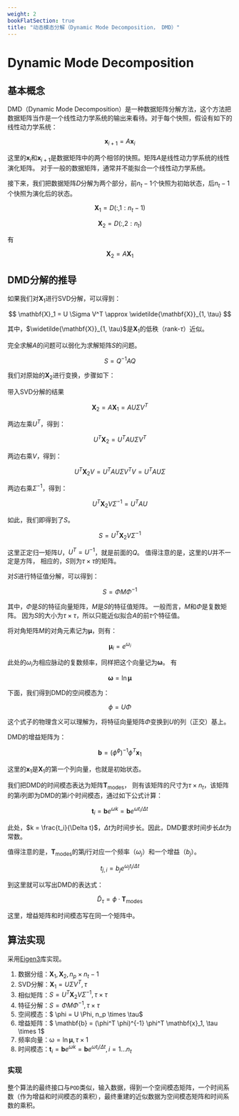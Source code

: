 ```yaml
---
weight: 2
bookFlatSection: true
title: "动态模态分解（Dynamic Mode Decomposition， DMD）"
---
```



# Dynamic Mode Decomposition

## 基本概念

DMD（Dynamic Mode Decomposition）是一种数据矩阵分解方法，这个方法把数据矩阵当作是一个线性动力学系统的输出来看待。对于每个快照，假设有如下的线性动力学系统：

$$
\mathbf{x}_{i+1} = A \mathbf{x}_i
$$

这里的$\mathbf{x}_i$和$\mathbf{x}_{i+1}$是数据矩阵中的两个相邻的快照。矩阵$A$是线性动力学系统的线性演化矩阵。
对于一般的数据矩阵，通常并不能拟合一个线性动力学系统。

接下来，我们把数据矩阵$D$分解为两个部分，前$n_t-1$个快照为初始状态，后$n_t-1$个快照为演化后的状态。

$$
\mathbf{X}_1 = D(:, 1:n_t-1)
$$

$$
\mathbf{X}_2 = D(:, 2:n_t)
$$

有

$$
\mathbf{X}_2 = A \mathbf{X}_1
$$

## DMD分解的推导

如果我们对$\mathbf{X}_1$进行SVD分解，可以得到：

$$
\mathbf{X}_1 = U \Sigma V^T \approx \widetilde{\mathbf{X}}_{1, \tau}
$$

其中，$\widetilde{\mathbf{X}}_{1, \tau}$是$\mathbf{X}_1$的低秩（rank-$\tau$）近似。

完全求解$A$的问题可以弱化为求解矩阵$S$的问题。

$$
S = Q^{-1} A Q
$$

我们对原始的$\mathbf{X}_2$进行变换，步骤如下：

带入SVD分解的结果

$$
\mathbf{X}_2 = A \mathbf{X}_1 = A U \Sigma V^T
$$

两边左乘$U^T$，得到：

$$
U^T \mathbf{X}_2 = U^T A U \Sigma V^T
$$

两边右乘$V$，得到：

$$
U^T \mathbf{X}_2 V = U^T A U \Sigma V^T V = U^T A U \Sigma
$$

两边右乘$\Sigma^{-1}$，得到：

$$
U^T \mathbf{X}_2 V \Sigma^{-1} = U^T A U
$$

如此，我们即得到了$S$。

$$
S = U^T \mathbf{X}_2 V \Sigma^{-1}
$$

这里正定归一矩阵$U$，$U^T = U^{-1}$，就是前面的$Q$。
值得注意的是，这里的$U$并不一定是方阵，
相应的，$S$则为$\tau \times \tau$的矩阵。

对$S$进行特征值分解，可以得到：

$$
S = \Phi M \Phi^{-1}
$$

其中，$\Phi$是$S$的特征向量矩阵，$M$是$S$的特征值矩阵。
一般而言，$M$和$\Phi$是复数矩阵。
因为$S$的大小为$\tau \times \tau$，所以只能近似拟合$A$的前$\tau$个特征值。

将对角矩阵$M$的对角元素记为$\mathbf{\mu}$，则有：

$$
\mathbf{\mu}_i = e^{\omega_i}
$$

此处的$\omega_i$为相应脉动的复数频率，同样把这个向量记为$\mathbf{\omega}$。
有

$$
\mathbf{\omega} = \ln \mathbf{\mu}
$$

下面，我们得到DMD的空间模态为：

$$
\phi = U \Phi
$$

这个式子的物理含义可以理解为，将特征向量矩阵$\Phi$变换到$U$的列（正交）基上。

DMD的增益矩阵为：

$$
\mathbf{b} = (\phi^ \phi)^{-1} \phi^T \mathbf{x}_1
$$

这里的$\mathbf{x}_1$是$\mathbf{X}_1$的第一个列向量，也就是初始状态。

我们把DMD的时间模态表达为矩阵$\mathbf{T}_{\text{modes}}$，
则有该矩阵的尺寸为$\tau \times n_t$，该矩阵的第$i$列即为DMD的第$i$个时间模态，通过如下公式计算：

$$
\mathbf{t}_i = \mathbf{b} e^{\omega k} = \mathbf{b} e ^{\omega t_i/ \Delta t}
$$

此处，$k = \frac{t_i}{\Delta t}$，$\Delta t$为时间步长。因此，DMD要求时间步长$\Delta t$为常数。

值得注意的是，$\mathbf{T}_{\text{modes}}$的第$j$行对应一个频率（$\omega_j$）和一个增益（$b_j$）。

$$
t_{j, i} = b_j e^{\omega_j t_i/ \Delta t}
$$

到这里就可以写出DMD的表达式：

$$
\widetilde{D}_\tau = \phi \cdot \mathbf{T}_{\text{modes}}
$$

这里，增益矩阵和时间模态写在同一个矩阵中。



## 算法实现

采用[Eigen3](https://www.windtunnel.cn/eigen3tutorial/)库实现。


1. 数据分组：$\mathbf{X}_1,\mathbf{X}_2, n_p \times n_t-1$
2. SVD分解：$\mathbf{X}_1 = U \Sigma V^T, \tau$
3. 相似矩阵：$S=U^T \mathbf{X}_2 V \Sigma^{-1}, \tau\times\tau$
4. 特征分解：$S = \Phi M \Phi^{-1}, \tau\times\tau$
5. 空间模态：$ \phi = U \Phi, n_p \times \tau$
6. 增益矩阵：$ \mathbf{b} = (\phi^T \phi)^{-1} \phi^T \mathbf{x}_1, \tau \times 1$
7. 频率向量：$\mathbb{\omega} = \ln \mathbf{\mu}, \tau \times 1$
8. 时间模态：$\mathbf{t}_i = \mathbf{b} e^{\omega k} = \mathbf{b} e ^{\omega t_i/ \Delta t}, i=1\ldots n_t$

### 实现

整个算法的最终接口与`POD`类似，输入数据，得到一个空间模态矩阵，一个时间系数（作为增益和时间模态的乘积），最终重建的近似数据为空间模态矩阵和时间系数的乘积。































